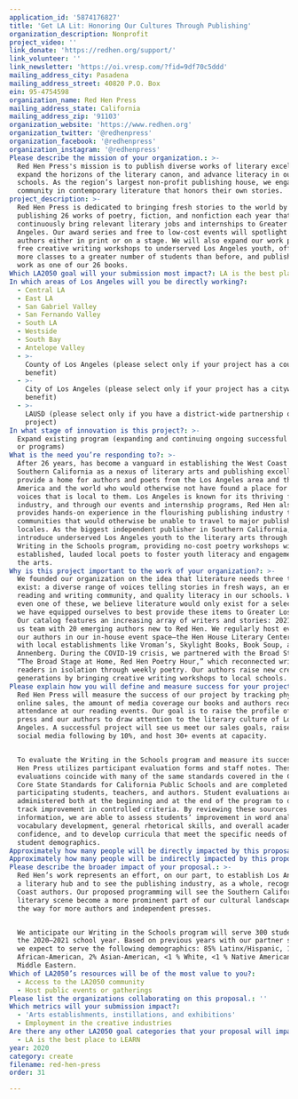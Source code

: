 ```yaml
---
application_id: '5874176827'
title: 'Get LA Lit: Honoring Our Cultures Through Publishing'
organization_description: Nonprofit
project_video: ''
link_donate: 'https://redhen.org/support/'
link_volunteer: ''
link_newsletter: 'https://oi.vresp.com/?fid=9df70c5ddd'
mailing_address_city: Pasadena
mailing_address_street: 40820 P.O. Box
ein: 95-4754598
organization_name: Red Hen Press
mailing_address_state: California
mailing_address_zip: '91103'
organization_website: 'https://www.redhen.org'
organization_twitter: '@redhenpress'
organization_facebook: '@redhenpress'
organization_instagram: '@redhenpress'
Please describe the mission of your organization.: >-
  Red Hen Press's mission is to publish diverse works of literary excellence,
  expand the horizons of the literary canon, and advance literacy in our local
  schools. As the region’s largest non-profit publishing house, we engage our
  community in contemporary literature that honors their own stories.
project_description: >-
  Red Hen Press is dedicated to bringing fresh stories to the world by
  publishing 26 works of poetry, fiction, and nonfiction each year that
  continuously bring relevant literary jobs and internships to Greater Los
  Angeles. Our award series and free to low-cost events will spotlight emerging
  authors either in print or on a stage. We will also expand our work providing
  free creative writing workshops to underserved Los Angeles youth, offering
  more classes to a greater number of students than before, and publishing their
  work as one of our 26 books.
Which LA2050 goal will your submission most impact?: LA is the best place to CREATE
In which areas of Los Angeles will you be directly working?:
  - Central LA
  - East LA
  - San Gabriel Valley
  - San Fernando Valley
  - South LA
  - Westside
  - South Bay
  - Antelope Valley
  - >-
    County of Los Angeles (please select only if your project has a countywide
    benefit)
  - >-
    City of Los Angeles (please select only if your project has a citywide
    benefit)
  - >-
    LAUSD (please select only if you have a district-wide partnership or
    project)
In what stage of innovation is this project?: >-
  Expand existing program (expanding and continuing ongoing successful projects
  or programs)
What is the need you’re responding to?: >-
  After 26 years, has become a vanguard in establishing the West Coast and
  Southern California as a nexus of literary arts and publishing excellence. We
  provide a home for authors and poets from the Los Angeles area and throughout
  America and the world who would otherwise not have found a place for their
  voices that is local to them. Los Angeles is known for its thriving film
  industry, and through our events and internship programs, Red Hen also
  provides hands-on experience in the flourishing publishing industry to
  communities that would otherwise be unable to travel to major publishing
  locales. As the biggest independent publisher in Southern California, we also
  introduce underserved Los Angeles youth to the literary arts through our
  Writing in the Schools program, providing no-cost poetry workshops with
  established, lauded local poets to foster youth literacy and engagement with
  the arts.
Why is this project important to the work of your organization?: >-
  We founded our organization on the idea that literature needs three things to
  exist: a diverse range of voices telling stories in fresh ways, an engaged
  reading and writing community, and quality literacy in our schools. Without
  even one of these, we believe literature would only exist for a select few, so
  we have equipped ourselves to best provide these items to Greater Los Angeles.
  Our catalog features an increasing array of writers and stories: 2021 will see
  us team with 20 emerging authors new to Red Hen. We regularly host events with
  our authors in our in-house event space—the Hen House Literary Center—and work
  with local establishments like Vroman’s, Skylight Books, Book Soup, and the
  Annenberg. During the COVID-19 crisis, we partnered with the Broad Stage for
  “The Broad Stage at Home, Red Hen Poetry Hour,” which reconnected writers and
  readers in isolation through weekly poetry. Our authors raise new creative
  generations by bringing creative writing workshops to local schools.
Please explain how you will define and measure success for your project.: >-
  Red Hen Press will measure the success of our project by tracking physical and
  online sales, the amount of media coverage our books and authors receive, and
  attendance at our reading events. Our goal is to raise the profile of the
  press and our authors to draw attention to the literary culture of Los
  Angeles. A successful project will see us meet our sales goals, raise our
  social media following by 10%, and host 30+ events at capacity.


  To evaluate the Writing in the Schools program and measure its success, Red
  Hen Press utilizes participant evaluation forms and staff notes. These
  evaluations coincide with many of the same standards covered in the Common
  Core State Standards for California Public Schools and are completed by
  participating students, teachers, and authors. Student evaluations are
  administered both at the beginning and at the end of the program to directly
  track improvement in controlled criteria. By reviewing these sources of
  information, we are able to assess students’ improvement in word analysis,
  vocabulary development, general rhetorical skills, and overall academic
  confidence, and to develop curricula that meet the specific needs of current
  student demographics.
Approximately how many people will be directly impacted by this proposal?: '35000'
Approximately how many people will be indirectly impacted by this proposal?: ''
Please describe the broader impact of your proposal.: >-
  Red Hen’s work represents an effort, on our part, to establish Los Angeles as
  a literary hub and to see the publishing industry, as a whole, recognize West
  Coast authors. Our proposed programming will see the Southern California
  literary scene become a more prominent part of our cultural landscape and pave
  the way for more authors and independent presses. 


  We anticipate our Writing in the Schools program will serve 300 students in
  the 2020–2021 school year. Based on previous years with our partner schools,
  we expect to serve the following demographics: 85% Latinx/Hispanic, 11%
  African-American, 2% Asian-American, <1 % White, <1 % Native American, and <1%
  Middle Eastern.
Which of LA2050’s resources will be of the most value to you?:
  - Access to the LA2050 community
  - Host public events or gatherings
Please list the organizations collaborating on this proposal.: ''
Which metrics will your submission impact?:
  - 'Arts establishments, instillations, and exhibitions'
  - Employment in the creative industries
Are there any other LA2050 goal categories that your proposal will impact?:
  - LA is the best place to LEARN
year: 2020
category: create
filename: red-hen-press
order: 31

---
```

